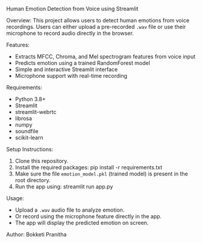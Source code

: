 Human Emotion Detection from Voice using Streamlit

Overview:
This project allows users to detect human emotions from voice recordings. Users can either upload a pre-recorded `.wav` file or use their microphone to record audio directly in the browser.

Features:
- Extracts MFCC, Chroma, and Mel spectrogram features from voice input
- Predicts emotion using a trained RandomForest model
- Simple and interactive Streamlit interface
- Microphone support with real-time recording

Requirements:
- Python 3.8+
- Streamlit
- streamlit-webrtc
- librosa
- numpy
- soundfile
- scikit-learn

Setup Instructions:
1. Clone this repository.
2. Install the required packages:
   pip install -r requirements.txt
3. Make sure the file `emotion_model.pkl` (trained model) is present in the root directory.
4. Run the app using:
   streamlit run app.py

Usage:
- Upload a `.wav` audio file to analyze emotion.
- Or record using the microphone feature directly in the app.
- The app will display the predicted emotion on screen.

Author:
Bokketi Pranitha
